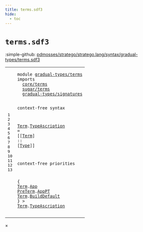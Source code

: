 ```yaml
---
title: terms.sdf3
hide:
  - toc
---
```


# `terms.sdf3`

:simple-github: [pdmosses/stratego/stratego.lang/syntax/gradual-types/terms.sdf3]

[pdmosses/stratego/stratego.lang/syntax/gradual-types/terms.sdf3]: https://github.com/pdmosses/stratego/blob/master/stratego.lang/syntax/gradual-types/terms.sdf3 "The source file on GitHub"

<div class="sdf3"><table class="highlighttable"><tbody><tr><td class="linenos"><div class="linenodiv"><pre><span></span>1
2
3
4
5
6
7
8
9
10
11
12
13
</pre></div></td>
<td class="code"><pre><code><span class="keyword">module</span> <a href="../main.sdf3/#gradual-types/terms_7_3" id="gradual-types/terms_1_8" title="Referenced at ../main.sdf3 line 7">gradual-types/terms</a>
<span class="keyword">imports</span>
  <a href="../../core/terms.sdf3/#core/terms_1_8" id="core/terms_3_3" title="Defined at ../../core/terms.sdf3 line 1">core/terms</a>
  <a href="../../sugar/terms.sdf3/#sugar/terms_1_8" id="sugar/terms_4_3" title="Defined at ../../sugar/terms.sdf3 line 1">sugar/terms</a>
  <a href="../signatures.sdf3/#gradual-types/signatures_1_8" id="gradual-types/signatures_5_3" title="Defined at ../signatures.sdf3 line 1">gradual-types/signatures</a>

<span class="keyword">context-free syntax</span>

  <a href="#Term_9_27" id="Term_9_3" title="Referenced at line 9, 13">Term</a>.<span class="cons_Constructor"><a href="#TypeAscription_13_55" id="TypeAscription_9_8" title="Referenced at line 13">TypeAscription</a></span> = [[<a href="#Term_9_3" id="Term_9_27" title="Defined at line 9">Term</a>] <span class="cons_String">::</span> [<a href="../signatures.sdf3/#Type_7_20" id="Type_9_37" title="Defined at ../signatures.sdf3 line 7, 11, 12, 13, 14, 15, 16, 17, 18">Type</a>]]

<span class="keyword">context-free priorities</span>

  { <a href="#Term_9_3" id="Term_13_5" title="Defined at line 9">Term</a>.<span class="cons_Constructor"><a href="../../sugar/terms.sdf3/#App_16_8" id="App_13_10" title="Defined at ../../sugar/terms.sdf3 line 16">App</a></span> <a href="../../core/terms.sdf3/#PreTerm_21_20" id="PreTerm_13_14" title="Defined at ../../core/terms.sdf3 line 21, 24, 25, 27, 28, 29, 30, 31, 32, 33">PreTerm</a>.<span class="cons_Constructor"><a href="../../sugar/terms.sdf3/#AppPT_22_11" id="AppPT_13_22" title="Defined at ../../sugar/terms.sdf3 line 22">AppPT</a></span> <a href="#Term_9_3" id="Term_13_28" title="Defined at line 9">Term</a>.<span class="cons_Constructor"><a href="../../sugar/terms.sdf3/#BuildDefault_13_8" id="BuildDefault_13_33" title="Defined at ../../sugar/terms.sdf3 line 13">BuildDefault</a></span> } &gt; <a href="#Term_9_3" id="Term_13_50" title="Defined at line 9">Term</a>.<span class="cons_Constructor"><a href="#TypeAscription_9_8" id="TypeAscription_13_55" title="Defined at line 9">TypeAscription</a></span>
</code></pre></td></tr></tbody></table></div>

<div id="modal">
  <div id="modal-content">
    <span id="modal-close">&times;</span>
    <h2 id="modal-h2"></h2>
    <p  id="modal-p"></p>
    <ul id="modal-ul"></ul>
  </div>
</div>
